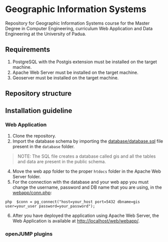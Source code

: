 # Geographic Information Systems 
Repository for Geographic Information Systems course for the Master Degree in Computer Engineering, curriculum Web Application and Data Engineering at the University of Padua.


## Requirements
1. PostgreSQL with the Postgis extension must be installed on the target machine.
2. Apache Web Server must be installed on the target machine.
3. Geoserver must be installed on the target machine.

## Repository structure

## Installation guideline
### Web Application
1. Clone the repository.
2. Import the database schema by importing the [database/database.sql](database/database.sql) file present in the `database` folder.
> NOTE: The SQL file creates a database called gis and all the tables and data are present in the public schema.
4. Move the web app folder to the proper `htdocs` folder in the Apache Web Server folder.
5. For the connection with the database and your web app you must change the username, password and DB name that you are using, in the [webapp/conn.php](webapp/conn.php):

```php  $conn = pg_connect("host=your_host port=5432 dbname=gis user=your_user password=your_password");```

6. After you have deployed the application using Apache Web Server, the Web Application is available at [http://localhost/web/webapp/](http://localhost/web/webapp/).

### openJUMP plugins
